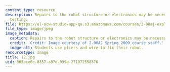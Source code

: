 ```yaml
---
content_type: resource
description: Repairs to the robot structure or electronics may be necessary after
  testing.
file: https://ol-ocw-studio-app-qa.s3.amazonaws.com/courses/2-00aj-exploring-sea-space-earth-fundamentals-of-engineering-design-spring-2009/365bce6e8357a07d939a271972558376_12.jpg
file_type: image/jpeg
image_metadata:
  caption: Repairs to the robot structure or electronics may be necessary after testing.
  credit: 'Credit: Image courtesy of 2.00AJ Spring 2009 course staff.'
  image-alt: Students use pliers and wire to fix their robot.
resourcetype: Image
title: 12.jpg
uid: 365bce6e-8357-a07d-939a-271972558376
---
```

